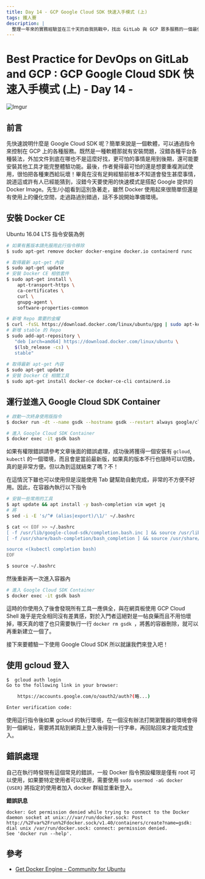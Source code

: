 ```yaml
---
title: Day 14 - GCP Google Cloud SDK 快速入手模式 (上)
tags: 鐵人賽
description: |
  整理一年來的實務經驗並在三十天的自我挑戰中，找出 GitLab 與 GCP 眾多服務的一個最佳實踐方式
---
```


# Best Practice for DevOps on GitLab and GCP : GCP Google Cloud SDK 快速入手模式 (上) - Day 14 -

![Imgur](https://i.imgur.com/jePDgXz.jpg)

## 前言

先快速說明什麼是 Google Cloud SDK 呢？簡單來說是一個軟體，可以通過指令來控制在 GCP 上的各種服務。既然是一種軟體那就有安裝問題，沒錯各種平台各種裝法，外加文件到底在哪也不是這麼好找，更可怕的事情是用到後期，還可能要安裝其他工具才能完整體驗功能。最後，作者覺得最可怕的還是想要重複測試使用，很怕把各種東西給玩壞！畢竟在沒有足夠經驗前根本不知道會發生甚麼事情，說道這或許有人已經能猜到，沒錯今天要使用的快速模式是搭配 Google 提供的 Docker Image。先生/小姐看到這別急著走，雖然 Docker 使用起來很簡單但還是有使用上的優化空間，走過路過別錯過，話不多說開始準備環境。

## 安裝 Docker CE

Ubuntu 16.04 LTS 指令安裝為例

```bash
# 如果有舊版本請先服用此行指令移除
$ sudo apt-get remove docker docker-engine docker.io containerd runc

# 取得最新 apt-get 內容
$ sudo apt-get update
# 安裝 Docker CE 相依套件
$ sudo apt-get install \
    apt-transport-https \
    ca-certificates \
    curl \
    gnupg-agent \
    software-properties-common

# 新增 Repo 需要的金耀
$ curl -fsSL https://download.docker.com/linux/ubuntu/gpg | sudo apt-key add -
# 新增 stable 的 Repo
$ sudo add-apt-repository \
   "deb [arch=amd64] https://download.docker.com/linux/ubuntu \
   $(lsb_release -cs) \
   stable"
  
# 取得最新 apt-get 內容
$ sudo apt-get update
# 安裝 Docker CE 相關工具
$ sudo apt-get install docker-ce docker-ce-cli containerd.io
```

## 運行並進入 Google Cloud SDK Container

```bash
# 啟動一次終身使用版指令
$ docker run -dt --name gsdk --hostname gsdk --restart always google/cloud-sdk

# 進入 Google Cloud SDK Container
$ docker exec -it gsdk bash
```

如果有權限錯誤請參考文章後面的錯誤處理，成功後將獲得一個安裝有 `gcloud`, `kubectl` 的一個環境，而且會是當前最新版，如果真的版本不行也隨時可以切換，真的是非常方便。但以為到這就結束了嗎？不！

在這情況下雖也可以使用但是沒能使用 Tab 鍵幫助自動完成，非常的不方便不好用。因此，在容器內執行以下指令

```bash
# 安裝一些常用的工具
$ apt update && apt install -y bash-completion vim wget jq
# 將
$ sed -i -E 's/^# (alias|export)/\1/' ~/.bashrc

$ cat << EOF >> ~/.bashrc
[ -f /usr/lib/google-cloud-sdk/completion.bash.inc ] && source /usr/lib/google-cloud-sdk/completion.bash.inc
[ -f /usr/share/bash-completion/bash_completion ] && source /usr/share/bash-completion/bash_completion

source <(kubectl completion bash)
EOF

$ source ~/.bashrc
```

然後重新再一次進入容器內

```bash
# 進入 Google Cloud SDK Container
$ docker exec -it gsdk bash
```

這時的你使用久了後會發現所有工具一應俱全，與在網頁板使用 GCP Cloud Shell 幾乎是完全相同沒有差異感，對於入門者這絕對是一帖良藥而且不用怕壞掉，哪天真的壞了也只需要執行一行 `docker rm gsdk `，將舊的容器刪除，就可以再重新建立一個了。

接下來要體驗一下使用 Google Cloud SDK 所以就讓我們來登入吧！

## 使用 gcloud 登入

```bash
$  gcloud auth login
Go to the following link in your browser:

    https://accounts.google.com/o/oauth2/auth?(略...)

Enter verification code: 
```

使用這行指令後如果 gcloud 的執行環境，在一個沒有辦法打開瀏覽器的環境會得到一個網址，需要將其貼到網頁上登入後得到一行字串，再回貼回來才能完成登入。

## 錯誤處理

自己在執行時發現有這個常見的錯誤，一般 Docker 指令預設權限是僅有 root 可以使用，如果要特定使用者可以使用，需要使用 `sudo usermod -aG docker {USER}` 將指定的使用者加入 docker 群組並重新登入。

**錯誤訊息**

```
docker: Got permission denied while trying to connect to the Docker daemon socket at unix:///var/run/docker.sock: Post http://%2Fvar%2Frun%2Fdocker.sock/v1.40/containers/create?name=gsdk: dial unix /var/run/docker.sock: connect: permission denied.
See 'docker run --help'.

```

## 參考

* [Get Docker Engine - Community for Ubuntu](https://docs.docker.com/install/linux/docker-ce/ubuntu/)


